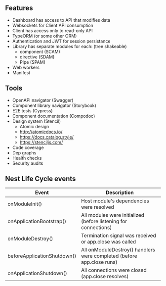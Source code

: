 ## Features
- Dashboard has access to API that modifies data
- Websockets for Client API consumption
- Client has access only to read-only API
- TypeORM (or some other ORM)
- Authentication and JWT for session persistance
- Library has separate modules for each: (tree shakeable)
  - component (SCAM)
  - directive (SDAM)
  - Pipe (SPAM)
- Web workers
- Manifest

## Tools
- OpenAPI navigator (Swagger)
- Component library navigator (Storybook)
- E2E tests (Cypress)
- Component documentation (Compodoc)
- Design system (Stencil)
  - Atomic design
  - http://atomicdocs.io/
  - https://docs.catalog.style/
  - https://stenciljs.com/
- Code coverage
- Dep graphs
- Health checks
- Security audits

## Nest Life Cycle events

Event | Description
-- | --
onModuleInit()              | Host module's dependencies were resolved
onApplicationBootstrap()    | All modules were initialized (before listening for connections)
onModuleDestroy()           | Termination signal was received or app.close was called
beforeApplicationShutdown() | All onModuleDestroy() handlers were completed (before app.close runs)
onApplicationShutdown()     | All connections were closed (app.close resolves)
